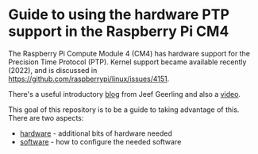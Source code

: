 # Guide to using the hardware PTP support in the Raspberry Pi CM4

The Raspberry Pi Compute Module 4 (CM4) has hardware support for the Precision Time Protocol (PTP).
Kernel support became available recently (2022), and is discussed in https://github.com/raspberrypi/linux/issues/4151.

There's a useful introductory [blog](https://www.jeffgeerling.com/blog/2022/ptp-and-ieee-1588-hardware-timestamping-on-raspberry-pi-cm4) from Jeef Geerling and also a [video](https://www.youtube.com/watch?v=RvnG-ywF6_s).

This goal of this repository is to be a guide to taking advantage of this. There are two aspects:

* [hardware](hardware.md) - additional bits of hardware needed
* [software](software.md) - how to configure the needed software


